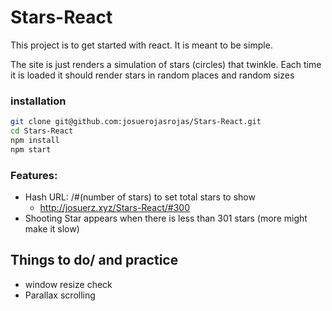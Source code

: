 
# Stars-React

This project is to get started with react. It is meant to be simple.

The site is just renders a simulation of stars (circles) that twinkle. Each time it is loaded it should render stars in random places and random sizes

### installation

```bash
git clone git@github.com:josuerojasrojas/Stars-React.git
cd Stars-React
npm install
npm start
```


### Features:

- Hash URL: /#(number of stars) to set total stars to show
  - http://josuerz.xyz/Stars-React/#300
- Shooting Star appears when there is less than 301 stars (more might make it slow)

## Things to do/ and practice

- window resize check
- Parallax scrolling
